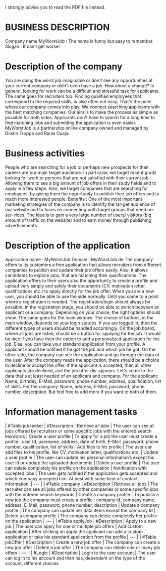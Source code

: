 I strongly advise you to read the PDF file instead.

# BUSINESS DESCRIPTION
Company name
MyWorstJob : The name is funny but easy to remember. 
Slogan : It can’t get worse!

# Description of the company
You are doing the worst job imaginable or don't see any opportunities at your current company or didn't even have a job. How about a change?
In general, looking for work can be a difficult and stressful task for applicants. The same goes for recruiters too. Finding qualified employees that correspond to the required skills, is also often not easy. That's the point where our company comes into play. We connect searching applicants with the best matching companies.
Our aim is to make the process as simple as possible for both sides. Applicants don't have to search for a long time to find matching jobs and submitting the application is even easier.
MyWorstJob is a partnership online company owned and managed by Dustin Troppa and Rania Ouaja. 

# Business activities
People who are searching for a job or perhaps new prospects for their careers are our main target audience. In particular, we target recent grads looking for work or persons that are not satisfied with their current job. Allowing them to see a big amount of job offers in their study fields and to apply in a few steps.
Also, we target companies that are searching for employees, by giving them the opportunity to publish their job offers and to reach more interested people.
Benefits : One of the most important marketing strategies of the company is to identify the tar-get audience of our website and to focus on connecting both target groups that need our ser-vices. The idea is to gain a very large number of users/ visitors (big amount of traffic on the website) and to earn money through publishing advertisements.

# Description of the application 
Application name : MyWorstJob
Domain : MyWorstJob.de
The company offers to its customers a free application that allows recruiters from different companies to publish and update their job offers easily. Also, it allows candidates to explore jobs, that are matching their qualifications. The application offers to their users also the opportunity to create a profile and upload very simply and safely their documents (CV, motivation letter, qualifications etc.) to apply directly for the job offer. 
When you are a new user, you should be able to use the side normally. Until you come to a point where a registration is needed. The registration/login should always be possible.
In the registration stage, you should be able to switch between an applicant or a company. Depending on your choice, the right options should show. The same goes for the main window. The choice of buttons, in the main window, depends on your login statues. If you are logged in, then the different types of users should be handled accordingly.
On the job board, where all jobs are listed, should be a button for applying for the job. It would be nice if you have then the option to add a personalized application for the job. Else, you can take your standard application from your profile. A applicant should be notified if he got the job and which job he got.
On the other side, the company can see the application and go through the data of the user. After the company reads the application, there should be a choice to decline or accept the offer. If the applicant is accepted, then all other applicants are declined, and the job offer dis-appears.
Let's come to the data that's at least needed of an applicant and company.
For the applicant: Name, birthday, E-Mail, password, phone number, address, qualification, list of skills.
For the company: Name, address, E-Mail, password, phone number, description. 
But feel free to add more if you want to both of them. 


# Information management tasks 
| #Table jobseeker			          |  #Description
| Retrieve all jobs 		          |  The user can see all jobs offered by recruiters or some specific jobs with the entered search keywords
| Create a user profile		        |  To apply for a job the user must create a profile : user Id, username, address, date of birth, E-Mail, password, phone number, qualification, list of skills
| Add files to his profile	      |  The user can add files to his profile, like CV, motivation letter, qualifications etc.
| Update a user profile		        |  The user can update his personal information’s except his user Id or update the uploaded documents
| Delete a user profile		        |  The user can delete completely his profile on the application
| Notification with accepted jobs	|  The user gets notified if the application gets accepted and which company accepted him. At best with some kind of contact information.
| ---                             |
| #Table company			            |  #Description
| Retrieve all jobs		            |  The recruiter can see all jobs offered by other companies or some specific jobs with the entered search keywords
| Create a company profile	      |  To publish a new job the company must create a profile : company Id, company name, address, E-Mail, password, phone number, description
| Update a company profile	      |  The company can update her data items except the company Id
| Delete a company profile	      |  The company can delete completely her profile on the application
| ---                             |
| #Table applyJob			            |  #Description
| Apply to a new job		          |  The user can apply for one or multiple job offers
| Add custom application		      |  After clicking on apply the applicant can add a custom application or take his standard application from the profile
| ---                             | 
| #Table jobOffer			            |  #Description
| Create a new job offer		      |  The company can create a new job offer
| Delete a job offer		          |  The company can delete one or many job offers 
| ---                             |
| #Login				                  |  #Description
| Login to the user account	      |  The user can log in to his account and then has, dependent on the type of the account, different choices

